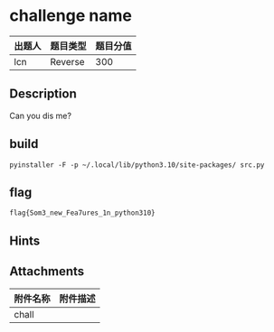 # challenge name

| 出题人 | 题目类型 | 题目分值 |
| :--- | :--- | :--- |
| lcn | Reverse | 300 |

## Description

Can you dis me?

## build

```
pyinstaller -F -p ~/.local/lib/python3.10/site-packages/ src.py
```

## flag

```
flag{Som3_new_Fea7ures_1n_python310}
```

## Hints



## Attachments

| 附件名称 | 附件描述 |
| :--- | :--- |
| chall |      |
